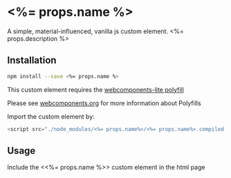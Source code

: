 # <%= props.name %>
A simple, material-influenced, vanilla js custom element.  <%= props.description %>

## Installation
```bash
npm install --save <%= props.name %>
```

This custom element requires the [webcomponents-lite polyfill](https://github.com/webcomponents/webcomponentsjs)

Please see [webcomponents.org](https://www.webcomponents.org/polyfills) for more information about Polyfills

Import the custom element by:
```JavaScript
<script src="./node_modules/<%= props.name%>/<%= props.name%>.compiled.js"></script>
```

## Usage
Include the <<%= props.name %>> custom element in the html page

